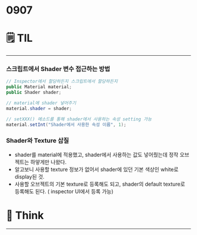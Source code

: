 # 0907

# 🗒️ TIL

---

### 스크립트에서 Shader 변수 접근하는 방법

```csharp
// Inspector에서 할당하든지 스크립트에서 할당하든지
public Material material;
public Shader shader;

// material에 shader 넣어주기
material.shader = shader;

// setXXX() 메소드를 통해 shader에서 사용하는 속성 setting 가능
material.setInt("Shader에서 사용한 속성 이름", 1);
```

### Shader와 Texture 삽질

- shader를 material에 적용했고, shader에서 사용하는 값도 넣어줬는데 정작 오브젝트는 하얗게만 나왔다.
- 알고보니 사용할 texture 정보가 없어서 shader에 있던 기본 색상인 white로 display된 것.
- 사용할 오브젝트의 기본 texture로 등록해도 되고, shader의 default texture로 등록해도 된다. ( inspector UI에서 등록 가능)

# 💭 Think

---